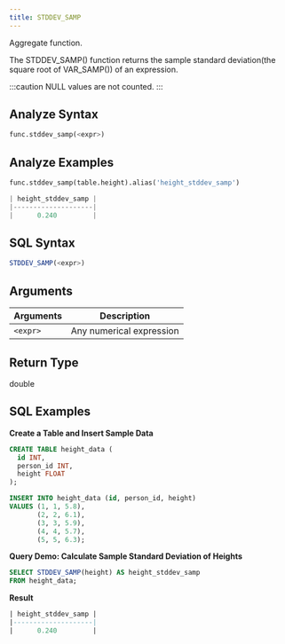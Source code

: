 ```yaml
---
title: STDDEV_SAMP
---
```


Aggregate function.

The STDDEV_SAMP() function returns the sample standard deviation(the square root of VAR_SAMP()) of an expression.

:::caution
NULL values are not counted.
:::

## Analyze Syntax

```python
func.stddev_samp(<expr>)
```

## Analyze Examples
```python
func.stddev_samp(table.height).alias('height_stddev_samp')

| height_stddev_samp |
|--------------------|
|      0.240         |
```

## SQL Syntax

```sql
STDDEV_SAMP(<expr>)
```

## Arguments

| Arguments | Description              |
|-----------|--------------------------|
| `<expr>`  | Any numerical expression |

## Return Type

double

## SQL Examples

**Create a Table and Insert Sample Data**
```sql
CREATE TABLE height_data (
  id INT,
  person_id INT,
  height FLOAT
);

INSERT INTO height_data (id, person_id, height)
VALUES (1, 1, 5.8),
       (2, 2, 6.1),
       (3, 3, 5.9),
       (4, 4, 5.7),
       (5, 5, 6.3);
```

**Query Demo: Calculate Sample Standard Deviation of Heights**
```sql
SELECT STDDEV_SAMP(height) AS height_stddev_samp
FROM height_data;
```

**Result**
```sql
| height_stddev_samp |
|--------------------|
|      0.240         |
```